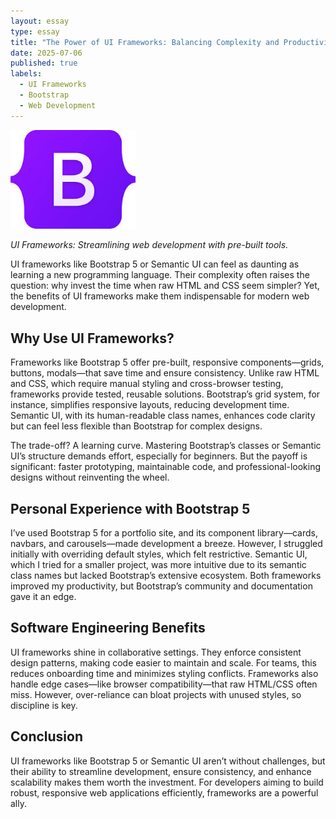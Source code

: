 ```yaml
---
layout: essay
type: essay
title: "The Power of UI Frameworks: Balancing Complexity and Productivity"
date: 2025-07-06
published: true
labels:
  - UI Frameworks
  - Bootstrap
  - Web Development
---
```


<img width="200px" class="rounded float-start pe-4" src="../img/bootstrap.jfif">

*UI Frameworks: Streamlining web development with pre-built tools.*

UI frameworks like Bootstrap 5 or Semantic UI can feel as daunting as learning a new programming language. Their complexity often raises the question: why invest the time when raw HTML and CSS seem simpler? Yet, the benefits of UI frameworks make them indispensable for modern web development.

## Why Use UI Frameworks?

Frameworks like Bootstrap 5 offer pre-built, responsive components—grids, buttons, modals—that save time and ensure consistency. Unlike raw HTML and CSS, which require manual styling and cross-browser testing, frameworks provide tested, reusable solutions. Bootstrap’s grid system, for instance, simplifies responsive layouts, reducing development time. Semantic UI, with its human-readable class names, enhances code clarity but can feel less flexible than Bootstrap for complex designs.

The trade-off? A learning curve. Mastering Bootstrap’s classes or Semantic UI’s structure demands effort, especially for beginners. But the payoff is significant: faster prototyping, maintainable code, and professional-looking designs without reinventing the wheel.

## Personal Experience with Bootstrap 5

I’ve used Bootstrap 5 for a portfolio site, and its component library—cards, navbars, and carousels—made development a breeze. However, I struggled initially with overriding default styles, which felt restrictive. Semantic UI, which I tried for a smaller project, was more intuitive due to its semantic class names but lacked Bootstrap’s extensive ecosystem. Both frameworks improved my productivity, but Bootstrap’s community and documentation gave it an edge.

## Software Engineering Benefits

UI frameworks shine in collaborative settings. They enforce consistent design patterns, making code easier to maintain and scale. For teams, this reduces onboarding time and minimizes styling conflicts. Frameworks also handle edge cases—like browser compatibility—that raw HTML/CSS often miss. However, over-reliance can bloat projects with unused styles, so discipline is key.

## Conclusion

UI frameworks like Bootstrap 5 or Semantic UI aren’t without challenges, but their ability to streamline development, ensure consistency, and enhance scalability makes them worth the investment. For developers aiming to build robust, responsive web applications efficiently, frameworks are a powerful ally.
